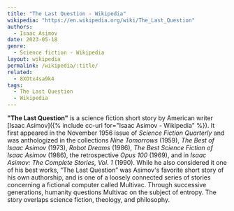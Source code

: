 ```yaml
---
title: "The Last Question - Wikipedia"
wikipedia: "https://en.wikipedia.org/wiki/The_Last_Question"
authors:
  - Isaac Asimov
date: 2023-05-18
genre:
  - Science fiction - Wikipedia
layout: wikipedia
permalink: /wikipedia/:title/
related:
  - 8XOtx4sa9k4
tags:
  - The Last Question
  - Wikipedia
---
```

**"The Last Question"** is a science fiction short story by American writer [Isaac Asimov]({% include cc-url for="Isaac Asimov - Wikipedia" %}). It first appeared in the November 1956 issue of *Science Fiction Quarterly* and was anthologized in the collections *Nine Tomorrows* (1959), *The Best of Isaac Asimov* (1973), *Robot Dreams* (1986), *The Best Science Fiction of Isaac Asimov* (1986), the retrospective *Opus 100* (1969), and in *Isaac Asimov: The Complete Stories, Vol. 1* (1990). While he also considered it one of his best works, “The Last Question” was Asimov's favorite short story of his own authorship, and is one of a loosely connected series of stories concerning a fictional computer called Multivac. Through successive generations, humanity questions Multivac on the subject of entropy. The story overlaps science fiction, theology, and philosophy.   